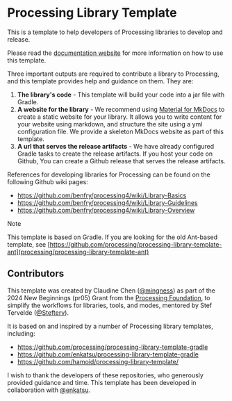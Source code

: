 # Processing Library Template
This is a template to help developers of Processing libraries to develop and release.

Please read the [documentation website](https://processing.github.io/processing-library-template/)
for more information on how to use this template.

Three important outputs are required to contribute a library to Processing, and this template provides 
help and guidance on them. They are:
1. **The library's code** - This template will build your code into a jar file with Gradle.
2. **A website for the library** - We recommend using [Material for MkDocs](https://squidfunk.github.io/mkdocs-material/)
   to create a static website for your library. It allows you to write content for your website
   using markdown, and structure the site using a yml configuration file. We provide a skeleton
   MkDocs website as part of this template.
3. **A url that serves the release artifacts** - We have already configured Gradle tasks to create the
   release artifacts. If you host your code on Github, You can create a Github release that serves the 
   release artifacts.


References for developing libraries for Processing can be found on the following Github wiki pages:
- https://github.com/benfry/processing4/wiki/Library-Basics
- https://github.com/benfry/processing4/wiki/Library-Guidelines
- https://github.com/benfry/processing4/wiki/Library-Overview

> [!Note]
> This template is based on Gradle. If you are looking for the old Ant-based template, see [https://github.com/processing/processing-library-template-ant](processing/processing-library-template-ant)


## Contributors

This template was created by Claudine Chen ([@mingness](https://github.com/mingness)) as part of the 2024 New Beginnings (pr05) Grant from the 
[Processing Foundation](https://github.com/processing), to simplify the
workflows for libraries, tools, and modes, mentored by Stef Tervelde ([@Stefterv](https://github.com/stefterv)).

It is based on and inspired by a number of Processing library templates, including:
- https://github.com/processing/processing-library-template-gradle
- https://github.com/enkatsu/processing-library-template-gradle
- https://github.com/hamoid/processing-library-template/

I wish to thank the developers of these repositories, who generously provided
guidance and time. This template has been developed in collaboration with
[@enkatsu](https://github.com/enkatsu).

